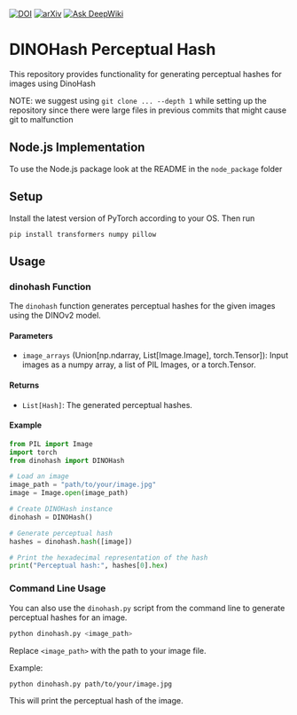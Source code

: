 [![DOI](https://zenodo.org/badge/822733254.svg)](https://doi.org/10.5281/zenodo.15525403) [![arXiv](https://img.shields.io/badge/arXiv-10.48550/arXiv.2503.11195-b31b1b.svg)](https://doi.org/10.48550/arXiv.2503.11195) [![Ask DeepWiki](https://deepwiki.com/badge.svg)](https://deepwiki.com/proteus-photos/dinohash-perceptual-hash)

# DINOHash Perceptual Hash

This repository provides functionality for generating perceptual hashes for images using DinoHash

NOTE: we suggest using `git clone ... --depth 1` while setting up the repository since there were large files in previous commits that might cause git to malfunction

## Node.js Implementation
To use the Node.js package look at the README in the `node_package` folder

## Setup
Install the latest version of PyTorch according to your OS. Then run
```
pip install transformers numpy pillow
```

## Usage

### dinohash Function

The `dinohash` function generates perceptual hashes for the given images using the DINOv2 model.

#### Parameters

- `image_arrays` (Union[np.ndarray, List[Image.Image], torch.Tensor]): Input images as a numpy array, a list of PIL Images, or a torch.Tensor.

#### Returns

- `List[Hash]`: The generated perceptual hashes.

#### Example

```python
from PIL import Image
import torch
from dinohash import DINOHash

# Load an image
image_path = "path/to/your/image.jpg"
image = Image.open(image_path)

# Create DINOHash instance
dinohash = DINOHash()

# Generate perceptual hash
hashes = dinohash.hash([image])

# Print the hexadecimal representation of the hash
print("Perceptual hash:", hashes[0].hex)
```

### Command Line Usage

You can also use the `dinohash.py` script from the command line to generate perceptual hashes for an image.

```sh
python dinohash.py <image_path>
```

Replace `<image_path>` with the path to your image file.

Example:

```sh
python dinohash.py path/to/your/image.jpg
```

This will print the perceptual hash of the image.
